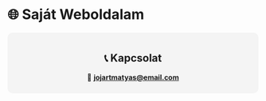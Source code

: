 # 🌐 Saját Weboldalam  

<div align="center" style="background-color: #f4f4f4; padding: 10px; border-radius: 10px;">

## 📞 Kapcsolat  
📧 **jojartmatyas@email.com**  

</div>


